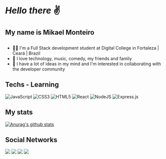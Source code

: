 # *Hello there* ✌
## My name is Mikael Monteiro
##

- 👨‍💻 I'm a Full Stack development student at Digital College in Fortaleza | Ceará | Brazil
- 🤩 I love technology, music, comedy, my friends and family
- 🤔 I have a lot of ideas in my mind and I'm interested in collaborating with the developer community


## Techs - Learning

<p float="left">
  <img alt="JavaScript" src="https://img.shields.io/badge/javascript%20-%23323330.svg?&style=for-the-badge&logo=javascript&logoColor=%23F7DF1E"/>
  <img alt="CSS3" src="https://img.shields.io/badge/css3%20-%231572B6.svg?&style=for-the-badge&logo=css3&logoColor=white"/>
  <img alt="HTML5" src="https://img.shields.io/badge/html5%20-%23E34F26.svg?&style=for-the-badge&logo=html5&logoColor=white"/>
  <img alt="React" src="https://img.shields.io/badge/react%20-%2320232a.svg?&style=for-the-badge&logo=react&logoColor=%2361DAFB"/>
  <img alt="NodeJS" src="https://img.shields.io/badge/node.js%20-%2343853D.svg?&style=for-the-badge&logo=node.js&logoColor=white"/>
  <img alt="Express.js" src="https://img.shields.io/badge/express.js%20-%23404d59.svg?&style=for-the-badge"/>
</p>


## My stats

[![Anurag's github stats](https://github-readme-stats.vercel.app/api?username=mikaelmonteirodev&show_icons=true&theme=buefy)](https://github.com/mikaelmonteirodev/github-readme-stats)


## Social Networks

<div> 
  <a href="https://www.linkedin.com/in/mikaelmonteiro" target="_blank"><img src="https://img.shields.io/badge/-LinkedIn-%230077B5?style=for-the-badge&logo=linkedin&logoColor=white" target="_blank"></a>
  <a href="https://instagram.com/mikaelmonteiro" target="_blank"><img src="https://img.shields.io/badge/-Instagram-%23E4405F?style=for-the-badge&logo=instagram&logoColor=white" target="_blank"></a>
 	<a href = "mailto:mikaelmonteiro@gmail.com"><img src="https://img.shields.io/badge/-Gmail-%23333?style=for-the-badge&logo=gmail&logoColor=white" target="_blank"></a>
   <a href="https://www.twitter.com/mikaelmonteiro" target="_blank"><img src="https://img.shields.io/badge/-Twitter-%230077B5?style=for-the-badge&logo=Twitter&logoColor=white" target="_blank"></a>
</div>
